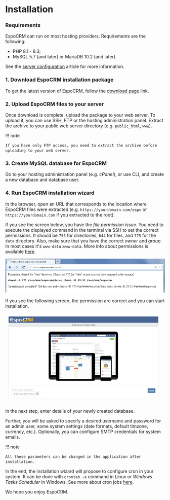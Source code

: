 # Installation

### Requirements

EspoCRM can run on most hosting providers. Requirements are the following:

* PHP 8.1 - 8.3;
* MySQL 5.7 (and later) or MariaDB 10.2 (and later).

See the [server configuration](server-configuration.md) article for more information.

### 1. Download EspoCRM installation package

To get the latest version of EspoCRM, follow the [download page](http://www.espocrm.com/download/) link.

### 2. Upload EspoCRM files to your server

Once download is complete, upload the package to your web server.
To upload it, you can use SSH, FTP or the hosting administration panel.
Extract the archive to your public web server directory (e.g. `public_html`, `www`).

!!! note

    If you have only FTP access, you need to extract the archive before uploading to your web server.

### 3. Create MySQL database for EspoCRM

Go to your hosting administration panel (e.g. *cPanel*), or use CLI, and create a new database and database user.

### 4. Run EspoCRM installation wizard

In the browser, open an URL that corresponds to the location where EspoCRM files were extracted (e.g. `https://yourdomain.com/espo` or `https://yourdomain.com` if you extracted to the root).

If you see the screen below, you have the *file permission* issue.
You need to execute the displayed command in the terminal via SSH to set the correct permissions.
It should be `755` for directories, `644` for files, and `775` for the `data` directory.
Also, make sure that you have the correct _owner_ and _group_. In most cases it's `www-data:www-data`. More info about permissions is available [here](server-configuration.md#required-permissions-for-unix-based-systems).

![1](https://raw.githubusercontent.com/espocrm/documentation/master/docs/_static/images/administration/installation/1.png)

If you see the following screen, the permission are correct and you can start installation.

![2](https://raw.githubusercontent.com/espocrm/documentation/master/docs/_static/images/administration/installation/2.png)

In the next step, enter details of your newly created database.

Further, you will be asked to specify a desired username and password for an admin user, some system settings (date formats, default timzone, currency, etc.). Optionally, you can configure SMTP credentials for system emails.

!!! note

    All these parameters can be changed in the application after installation.

In the end, the installation wizard will propose to configure cron in your system. It can be done with `crontab -e` command in Linux or _Windows Tasks Scheduler_ in Windows. See more about cron jobs [here](jobs.md).

We hope you enjoy EspoCRM.
